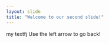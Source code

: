 ```yaml
---
layout: slide
title: "Welcome to our second slide!"
---
```

my textfj
Use the left arrow to go back!
